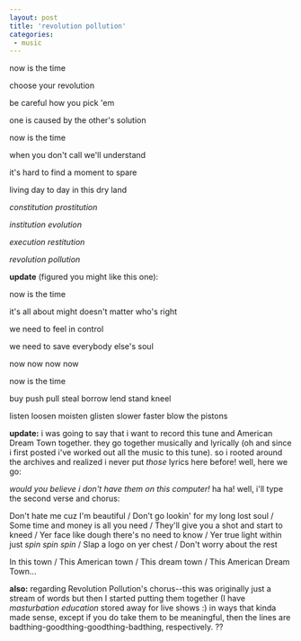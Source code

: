 ```yaml
---
layout: post
title: 'revolution pollution'
categories:
 - music
---
```


now is the time

choose your revolution

be careful how you pick 'em

one is caused by the other's solution



now is the time

when you don't call we'll understand

it's hard to find a moment to spare

living day to day in this dry land



<i>constitution prostitution

institution evolution

execution restitution 

revolution pollution</i>



<b>update</b> (figured you might like this one):

now is the time

it's all about might doesn't matter who's right

we need to feel in control

we need to save everybody else's soul



now now now now

now is the time

buy push pull steal borrow lend stand kneel

listen loosen moisten glisten slower faster blow the pistons



<b>update:</b> i was going to say that i want to record this tune and American Dream Town together. they go 
together musically and lyrically (oh and since i first posted i've worked out all the music to this tune). 
so i rooted around the archives and realized i never put <em>those</em> lyrics here before! well, here we go:


<em>would you believe i don't have them on this computer!</em> ha ha! well, i'll type the second verse and chorus:


Don't hate me cuz I'm beautiful / Don't go lookin' for my long lost soul / Some time and money is all you need / 
They'll give you a shot and start to kneed / Yer face like dough there's no need to know / Yer true light within just *spin spin spin* / 
Slap a logo on yer chest / Don't worry about the rest



In this town / This American town / This dream town / This American Dream Town...



<b>also:</b> regarding Revolution Pollution's chorus--this was originally just a stream of words but then I started putting them together (I have <i>masturbation education</i> stored away for live shows :) in ways 
that kinda made sense, except if you do take them to be meaningful, then the lines are badthing-goodthing-goodthing-badthing, respectively. ??


